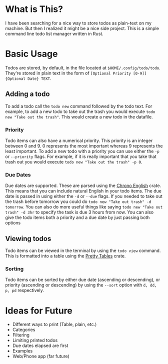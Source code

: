 # What is This?
I have been searching for a nice way to store todos as plain-text on my machine.
But then I realized it might be a nice side project. This is a simple command
line todo list manager written in Rust.

# Basic Usage
Todos are stored, by default, in the file located at `$HOME/.config/todo/todo`.
They're stored in plain text in the form of `[Optional Priority [0-9]] {Optional Date} TEXT`.
## Adding a todo
To add a todo call the `todo new` command followed by the todo text. For
example, to add a new todo to take out the trash you would execute
`todo new "Take out the trash"`. This would create a new todo in the datafile.
### Priority
Todo items can also have a numerical priority. This priority is an integer
between 0 and 9. 0 represents the most important whereas 9 represents the least
important. To add a new todo with a priority you can use either the `-p` or
`--priority` flags. For example, if it is really important that you take that
trash out you would execute `todo new "Take out the trash" -p 0`.
### Due Dates
Due dates are supported. These are parsed using the [Chrono
English](https://crates.io/crates/chrono-englishs) crate. This means that you
can include natural English in your todo items. The due date is passed in using
either the `-d` or `--due` flags. If you needed to take out the trash before
tomorrow you could do `todo new "Take out trash" -d tomorrow`. You can also do
more useful things like saying `todo new "Take out trash" -d 3hr` to specify the
task is due 3 hours from now. You can also give the todo items both a priority
and a due date by just passing both options
## Viewing todos
Todo items can be viewed in the terminal by using the `todo view` command. This
is formatted into a table using the [Pretty Tables](https://crates.io/crates/prettytable-rs
) crate.
### Sorting
Todo items can be sorted by either due date (ascending or descending), or
priority (ascending or descending) by using the `--sort` option with `d, dd, p, pd`
respectively.
# Ideas for Future
- Different ways to print (Table, plain, etc.)
- Categories
- Filtering
- Limiting printed todos
- Due dates elapsed are first
- Examples
- Web/Phone app (far future)
